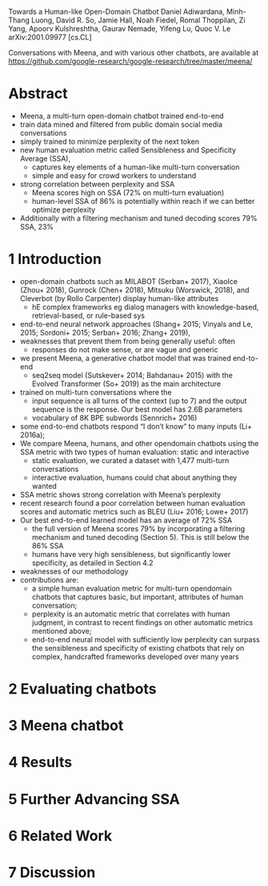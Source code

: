 Towards a Human-like Open-Domain Chatbot
Daniel Adiwardana, Minh-Thang Luong, David R. So, Jamie Hall, Noah Fiedel, Romal
Thoppilan, Zi Yang, Apoorv Kulshreshtha, Gaurav Nemade, Yifeng Lu, Quoc V. Le
arXiv:2001.09977 [cs.CL]

Conversations with Meena, and with various other chatbots, are available at
https://github.com/google-research/google-research/tree/master/meena/

# Abstract

* Meena, a multi-turn open-domain chatbot trained end-to-end
* train data mined and filtered from public domain social media conversations
* simply trained to minimize perplexity of the next token
* new human evaluation metric called Sensibleness and Specificity Average (SSA),
  * captures key elements of a human-like multi-turn conversation
  * simple and easy for crowd workers to understand
* strong correlation between perplexity and SSA
  * Meena scores high on SSA (72% on multi-turn evaluation)
  * human-level SSA of 86% is potentially within reach
    if we can better optimize perplexity
* Additionally with a filtering mechanism and tuned decoding scores 79% SSA, 23%

# 1 Introduction

* open-domain chatbots such as MILABOT (Serban+ 2017), XiaoIce (Zhou+ 2018),
  Gunrock (Chen+ 2018), Mitsuku (Worswick, 2018), and Cleverbot (by Rollo
  Carpenter) display human-like attributes
  * hE complex frameworks
    eg dialog managers with knowledge-based, retrieval-based, or rule-based sys
* end-to-end neural network approaches
  (Shang+ 2015; Vinyals and Le, 2015; Sordoni+ 2015; Serban+ 2016; Zhang+ 2019),
* weaknesses that prevent them from being generally useful: often
  * responses do not make sense, or are vague and generic
* we present Meena, a generative chatbot model that was trained end-to-end
  * seq2seq model (Sutskever+ 2014; Bahdanau+ 2015) with the
    Evolved Transformer (So+ 2019) as the main architecture
* trained on multi-turn conversations where the
  * input sequence is all turns of the context (up to 7) and the output sequence
    is the response. Our best model has 2.6B parameters
  * vocabulary of 8K BPE subwords (Sennrich+ 2016)
* some end-to-end chatbots respond “I don’t know” to many inputs (Li+ 2016a);
* We compare Meena, humans, and other opendomain chatbots using the SSA metric
  with two types of human evaluation: static and interactive
  * static evaluation, we curated a dataset with 1,477 multi-turn conversations
  * interactive evaluation, humans could chat about anything they wanted
* SSA metric shows strong correlation with Meena’s perplexity
* recent research found a poor correlation between human evaluation scores and
  automatic metrics such as BLEU (Liu+ 2016; Lowe+ 2017)
* Our best end-to-end learned model has an average of 72% SSA
  * the full version of Meena scores 79% by incorporating a filtering mechanism
    and tuned decoding (Section 5). This is still below the 86% SSA 
  * humans have very high sensibleness, but significantly lower specificity, as
    detailed in Section 4.2
* weaknesses of our methodology
* contributions are:
  * a simple human evaluation metric for multi-turn opendomain chatbots that
    captures basic, but important, attributes of human conversation;
  * perplexity is an automatic metric that correlates with human judgment, in
    contrast to recent findings on other automatic metrics mentioned above;
  * end-to-end neural model with sufficiently low perplexity can surpass the
    sensibleness and specificity of existing chatbots that rely on complex,
    handcrafted frameworks developed over many years

# 2 Evaluating chatbots

# 3 Meena chatbot

# 4 Results

# 5 Further Advancing SSA

# 6 Related Work

# 7 Discussion
